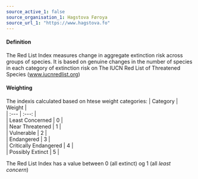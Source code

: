 ```yaml
---
source_active_1: false
source_organisation_1: Hagstova Føroya
source_url_1: "https://www.hagstova.fo"
---
```

#### Definition 
The Red List Index measures change in aggregate extinction risk across groups of species. It is based on genuine changes in the number of species in each category of extinction risk on The IUCN Red List of Threatened Species (www.iucnredlist.org)

#### Weighting
The indexis calculated based on htese weight categories:
| Category | Weight |  
| :--- | :---: |  
| Least Concerned | 0 |  
| Near Threatened | 1 |  
| Vulnerable | 2 |  
| Endangered | 3 |  
| Critically Endangered | 4 |  
| Possibly Extinct | 5 |  

The Red List Index has a value between 0 (all extinct) og 1 (all *least concern*)  
